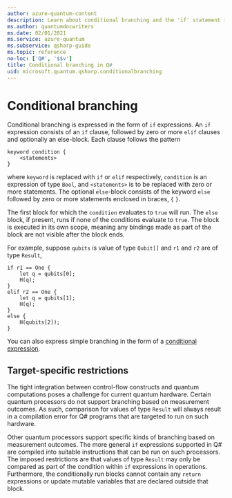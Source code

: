 ```yaml
---
author: azure-quantum-content
description: Learn about conditional branching and the 'if' statement in the Q# programming language.
ms.author: quantumdocwriters
ms.date: 02/01/2021
ms.service: azure-quantum
ms.subservice: qsharp-guide
ms.topic: reference
no-loc: ['Q#', '$$v']
title: Conditional branching in Q#
uid: microsoft.quantum.qsharp.conditionalbranching
---
```


# Conditional branching

Conditional branching is expressed in the form of `if` expressions. An `if` expression consists of an `if` clause, followed by zero or more `elif` clauses and optionally an else-block. Each clause follows the pattern

```qsharp
keyword condition {
    <statements>
}
```

where `keyword` is replaced with `if` or `elif` respectively, `condition` is an expression of type `Bool`, and `<statements>` is to be replaced with zero or more statements. The optional `else`-block consists of the keyword `else` followed by zero or more statements enclosed in braces, `{`  `}`.

The first block for which the `condition` evaluates to `true` will run. The `else` block, if present, runs if none of the conditions evaluate to `true`. The block is executed in its own scope, meaning any bindings made as part of the block are not visible after the block ends.

For example, suppose `qubits` is value of type `Qubit[]` and `r1` and `r2` are of type `Result`,

```qsharp
if r1 == One {
    let q = qubits[0];
    H(q);
} 
elif r2 == One {
    let q = qubits[1];
    H(q);
} 
else {
    H(qubits[2]);
}
```

You can also express simple branching in the form of a [conditional expression](xref:microsoft.quantum.qsharp.conditionalexpressions#conditional-expressions).

## Target-specific restrictions

The tight integration between control-flow constructs and quantum computations poses a challenge for current quantum hardware. Certain quantum processors do not support branching based on measurement outcomes. As such, comparison for values of type `Result` will always result in a compilation error for Q# programs that are targeted to run on such hardware.

Other quantum processors support specific kinds of branching based on measurement outcomes. The more general `if` expressions supported in Q# are compiled into suitable instructions that can be run on such processors. The imposed restrictions are that values of type `Result` may only be compared as part of the condition within `if` expressions in operations. Furthermore, the conditionally run blocks cannot contain any `return` expressions or update mutable variables that are declared outside that block.

